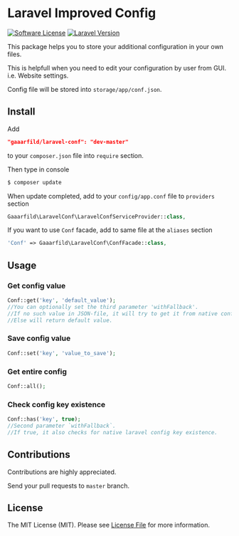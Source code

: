 # Laravel Improved Config

[![Software License](https://img.shields.io/badge/license-MIT-brightgreen.svg?style=flat-square)](LICENSE.md)
[![Laravel Version](https://img.shields.io/badge/laravel-5-orange.svg?style=flat-square)](http://laravel.com)

This package helps you to store your additional configuration in your own files.

This is helpfull when you need to edit your configuration by user from GUI. i.e. Website settings.

Config file will be stored into `storage/app/conf.json`.

## Install

Add 

``` JSON
"gaaarfild/laravel-conf": "dev-master"
```

to your `composer.json` file into `require` section.

Then type in console

``` BASH
$ composer update
```

When update completed, add to your `config/app.conf` file to `providers` section

``` PHP
Gaaarfild\LaravelConf\LaravelConfServiceProvider::class,
```

If you want to use `Conf` facade, add to same file at the `aliases` section

``` PHP
'Conf' => Gaaarfild\LaravelConf\ConfFacade::class,
```




## Usage

### Get config value

``` PHP
Conf::get('key', 'default_value');
//You can optionally set the third parameter 'withFallback'. 
//If no such value in JSON-file, it will try to get it from native config array. 
//Else will return default value.
```

### Save config value

``` PHP
Conf::set('key', 'value_to_save');
```

### Get entire config

``` PHP
Conf::all();
```

### Check config key existence

``` PHP
Conf::has('key', true);
//Second parameter `withFallback`. 
//If true, it also checks for native laravel config key existence.
```

## Contributions

Contributions are highly appreciated.

Send your pull requests to `master` branch.


## License

The MIT License (MIT). Please see [License File](https://github.com/gaaarfild/laravel-conf/blob/master/LICENSE) for more information.

